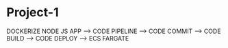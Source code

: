 # Project-1 

DOCKERIZE NODE JS APP -->  CODE PIPELINE --> CODE COMMIT  -->  CODE BUILD --> CODE DEPLOY --> ECS FARGATE 



